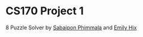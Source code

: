 # CS170 Project 1
8 Puzzle Solver by [Sabaipon Phimmala](https://github.com/bphimmala) and [Emily Hix](https://github.com/emilyhix)
